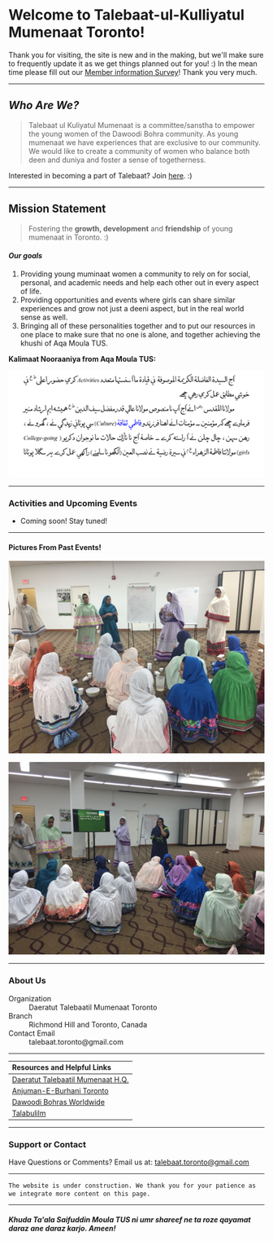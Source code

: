 # Welcome to Talebaat-ul-Kulliyatul Mumenaat Toronto! 

Thank you for visiting, the site is new and in the making, but we'll make sure to frequently update it as we get things planned out for you! :) In the mean time please fill out our <a href="https://docs.google.com/forms/d/e/1FAIpQLScPm7-Wl1pFJNAHuVkmqWu45tZK1kGvBGPGvBR0rJDJgnmfLg/viewform?usp=sf_link">Member information Survey</a>! Thank you very much. 



* * *


## _Who Are We?_  

> Talebaat ul Kuliyatul Mumenaat is a committee/sanstha to empower the young women of the Dawoodi Bohra community.  As young mumenaat we have experiences that are exclusive to our community. We would like to create a community of women who balance both deen and duniya and foster a sense of togetherness.

Interested in becoming a part of Talebaat? Join <a href="https://docs.google.com/forms/d/e/1FAIpQLScPm7-Wl1pFJNAHuVkmqWu45tZK1kGvBGPGvBR0rJDJgnmfLg/viewform?usp=sf_link">here</a>. :) 

* * *


## Mission Statement 

> Fostering the **growth, development** and **friendship** of young mumenaat in Toronto. :) 

#### _Our goals_

1.  Providing young muminaat women a community to rely on for social, personal, and academic needs and help each other out in every aspect of life.
2.  Providing opportunities and events where girls can share similar experiences and grow not just a deeni aspect, but in the real world sense as well.
3.  Bringing all of these personalities together and to put our resources in one place to make sure that no one is alone, and together achieving the khushi of Aqa Moula TUS. 

**Kalimaat Nooraaniya from Aqa Moula TUS:** 

![moula bayan](activities_culture.png)


* * *


### Activities and Upcoming Events

*   Coming soon! Stay tuned! 

* * *

#### Pictures From Past Events! 

![sihoriramadan](sihoriparty.png)

![sihorione](sihoriparty2.png)

* * *


### About Us

<dl>
<dt>Organization</dt>
<dd>Daeratut Talebaatil Mumenaat Toronto</dd>
<dt>Branch</dt>
<dd>Richmond Hill and Toronto, Canada</dd>
<dt>Contact Email</dt>
<dd>talebaat.toronto@gmail.com</dd>
</dl>

* * *
 

|                       Resources and Helpful Links                           |
|:----------------------------------------------------------------------------|
| <a href="http://www.busaheba.org">Daeratut Talebaatil Mumenaat H.Q.</a>     | 
| <a href="https://www.torontojamat.com">Anjuman-E-Burhani Toronto</a>        |
| <a href="http://www.mumineen.org">Dawoodi Bohras Worldwide</a>              | 
| <a href="http://www.talabulilm.com">Talabulilm</a>                          |


* * *


### Support or Contact

Have Questions or Comments? Email us at: <a href="http://talebaat.toronto@gmail.com">talebaat.toronto@gmail.com</a> 

* * *


```
The website is under construction. We thank you for your patience as we integrate more content on this page.
```

* * *


#### _Khuda Ta'ala Saifuddin Moula TUS ni umr shareef ne ta roze qayamat daraz ane daraz karjo. Ameen!_

